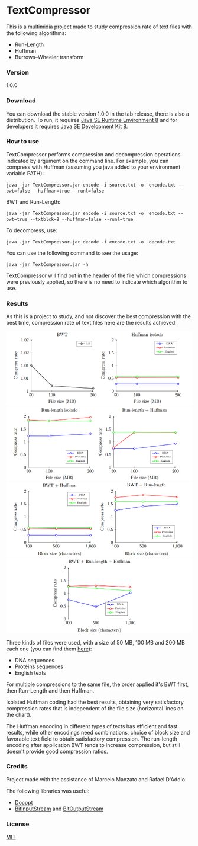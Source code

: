 # TextCompressor

This is a multimidia project made to study compression rate of text files with the following algorithms:

* Run-Length
* Huffman
* Burrows–Wheeler transform

###  Version

1.0.0

### Download

You can download the stable version 1.0.0 in the tab release, there is also a distribution. To run, it requires [Java SE Runtime Environment 8][jre] and for developers it requires [Java SE Development Kit 8][jdk].

### How to use

TextCompressor performs compression and decompression operations indicated by argument on the command line. For example, you can compress with Huffman (assuming you java added to your environment variable PATH):

```
java -jar TextCompressor.jar encode -i source.txt -o  encode.txt --bwt=false --huffman=true --runl=false
```

BWT and Run-Length:

```
java -jar TextCompressor.jar encode -i source.txt -o  encode.txt --bwt=true --txtblck=8 --huffman=false --runl=true
```

To decompress, use:

```
java -jar TextCompressor.jar decode -i encode.txt -o  decode.txt
```

You can use the following command to see the usage:

```
java -jar TextCompressor.jar -h
```

TextCompressor will find out in the header of the file which compressions were previously applied, so there is no need to indicate which algorithm to use.

### Results

As this is a project to study, and not discover the best compression with the best time, compression rate of text files here are the results achieved:

![Chart 1](img/1.png)
![Chart 2](img/2.png)
![Chart 3](img/3.png)
![Chart 4](img/4.png)

Three kinds of files were used, with a size of 50 MB, 100 MB and 200 MB each one (you can find them [here][sourceFiles]):

* DNA sequences
* Proteins sequences
* English texts

For multiple compressions to the same file, the order applied it's BWT first, then Run-Length and then Huffman.

Isolated Huffman coding had the best results, obtaining very satisfactory compression rates that is independent of the file size (horizontal lines on the chart).

The Huffman encoding in different types of texts has efficient and fast results, while other encodings need combinations, choice of block size and favorable text field to obtain satisfactory compression. The run-length encoding after application BWT tends to increase compression, but still doesn't provide good compression ratios.

### Credits

Project made with the assistance of Marcelo Manzato and Rafael D'Addio.

The following libraries was useful:

* [Docopt][docopt]
* [BitInputStream][bitInput] and [BitOutputStream][bitOutput]

### License

[MIT](LICENSE)

[jre]:<http://www.oracle.com/technetwork/java/javase/downloads/jre8-downloads-2133155.html>
[jdk]:<http://www.oracle.com/technetwork/java/javase/downloads/jdk8-downloads-2133151.html>
[sourceFiles]:<http://pizzachili.dcc.uchile.cl/texts.html>
[docopt]:<https://github.com/docopt/docopt.java>
[bitInput]:<https://www.cs.duke.edu/courses/cps100e/current/assign/huff/code/BitInputStream.html>
[bitOutput]:<https://www.cs.duke.edu/csed/poop/huff/fall06/code/BitOutputStream.java>